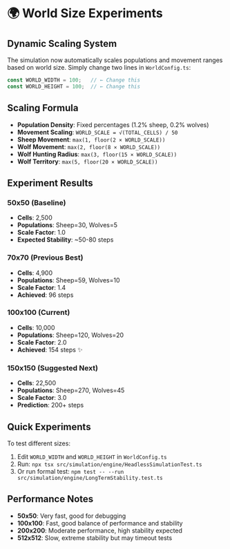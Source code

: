 # 🌍 World Size Experiments

## Dynamic Scaling System

The simulation now automatically scales populations and movement ranges based on world size. Simply change two lines in `WorldConfig.ts`:

```typescript
const WORLD_WIDTH = 100;   // ← Change this
const WORLD_HEIGHT = 100;  // ← Change this
```

## Scaling Formula

- **Population Density**: Fixed percentages (1.2% sheep, 0.2% wolves)
- **Movement Scaling**: `WORLD_SCALE = √(TOTAL_CELLS) / 50`
- **Sheep Movement**: `max(1, floor(2 × WORLD_SCALE))`
- **Wolf Movement**: `max(2, floor(8 × WORLD_SCALE))`
- **Wolf Hunting Radius**: `max(3, floor(15 × WORLD_SCALE))`
- **Wolf Territory**: `max(5, floor(20 × WORLD_SCALE))`

## Experiment Results

### 50x50 (Baseline)
- **Cells**: 2,500
- **Populations**: Sheep=30, Wolves=5
- **Scale Factor**: 1.0
- **Expected Stability**: ~50-80 steps

### 70x70 (Previous Best)
- **Cells**: 4,900
- **Populations**: Sheep=59, Wolves=10
- **Scale Factor**: 1.4
- **Achieved**: 96 steps

### 100x100 (Current)
- **Cells**: 10,000
- **Populations**: Sheep=120, Wolves=20
- **Scale Factor**: 2.0
- **Achieved**: 154 steps ✨

### 150x150 (Suggested Next)
- **Cells**: 22,500
- **Populations**: Sheep=270, Wolves=45
- **Scale Factor**: 3.0
- **Prediction**: 200+ steps

## Quick Experiments

To test different sizes:

1. Edit `WORLD_WIDTH` and `WORLD_HEIGHT` in `WorldConfig.ts`
2. Run: `npx tsx src/simulation/engine/HeadlessSimulationTest.ts`
3. Or run formal test: `npm test -- --run src/simulation/engine/LongTermStability.test.ts`

## Performance Notes

- **50x50**: Very fast, good for debugging
- **100x100**: Fast, good balance of performance and stability
- **200x200**: Moderate performance, high stability expected
- **512x512**: Slow, extreme stability but may timeout tests
